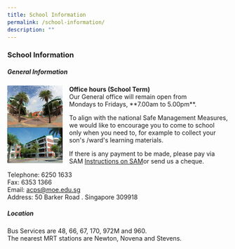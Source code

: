 ```yaml
---
title: School Information
permalink: /school-information/
description: ""
---
```

### **School Information**
##### **General Information**
<img src="/images/sch%20info.jpg" style="width:25%;margin-right:15px;" align="left"> 
<b>Office hours (School Term)</b><br>
Our General office will remain open from&nbsp;<br>
Mondays to Fridays,&nbsp;**7.00am to 5.00pm**.

To align with the national Safe Management Measures, we would like to encourage you to come to school only when you need to, for example to collect your son's /ward's learning materials.&nbsp;

If there is any payment to be made, please pay via SAM [Instructions on SAM](/files/Instructions%20on%20SAM.pdf)or send us a cheque.

Telephone: 6250 1633<br>
Fax: 6353 1366<br>
Email: [acps@moe.edu.sg](mailto:acps@moe.edu.sg)<br>
Address: 50 Barker Road . Singapore 309918

##### **Location**
Bus Services are 48, 66, 67, 170, 972M and 960.  <br>
The nearest MRT stations are Newton, Novena and Stevens.
